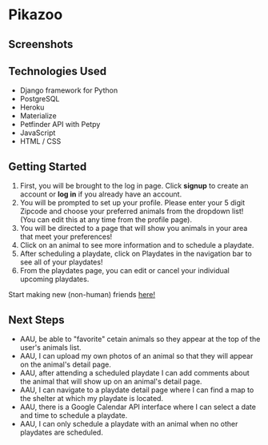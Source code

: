 # Pikazoo

## Screenshots



## Technologies Used
* Django framework for Python
* PostgreSQL
* Heroku
* Materialize
* Petfinder API with Petpy
* JavaScript
* HTML / CSS

## Getting Started
1. First, you will be brought to the log in page. Click **signup** to create an account or **log in** if you already have an account. 
2. You will be prompted to set up your profile. Please enter your 5 digit Zipcode and choose your preferred animals from the dropdown list! (You can edit this at any time from the profile page). 
3. You will be directed to a page that will show you animals in your area that meet your preferences! 
4. Click on an animal to see more information and to schedule a playdate.
5. After scheduling a playdate, click on Playdates in the navigation bar to see all of your playdates! 
6. From the playdates page, you can edit or cancel your individual upcoming playdates.

Start making new (non-human) friends [here!](https://pikazoo.herokuapp.com/)

## Next Steps
* AAU, be able to "favorite" cetain animals so they appear at the top of the user's animals list.
* AAU, I can upload my own photos of an animal so that they will appear on the animal's detail page.
* AAU, after attending a scheduled playdate I can add comments about the animal that will show up on an animal's detail page.
* AAU, I can navigate to a playdate detail page where I can find a map to the shelter at which my playdate is located.
* AAU, there is a Google Calendar API interface where I can select a date and time to schedule a playdate.
* AAU, I can only schedule a playdate with an animal when no other playdates are scheduled.